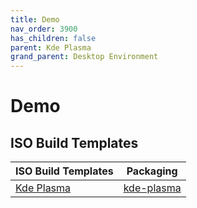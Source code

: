 ```yaml
---
title: Demo
nav_order: 3900
has_children: false
parent: Kde Plasma
grand_parent: Desktop Environment
---
```



# Demo


## ISO Build Templates

| ISO Build Templates | Packaging |
| --- | --- |
| [Kde Plasma](https://github.com/samwhelp/ezarcher-adjustment/tree/main/project/ezarcher-adjustment-system/ezarcher-adjustment-iso-profile/recipe/template/20221030/adjust/Templates/KDE-20221030) | [kde-plasma](https://github.com/samwhelp/ezarcher-adjustment/tree/main/project/ezarcher-adjustment-system/ezarcher-adjustment-packaging/pack/core/de/kde-plasma) |
